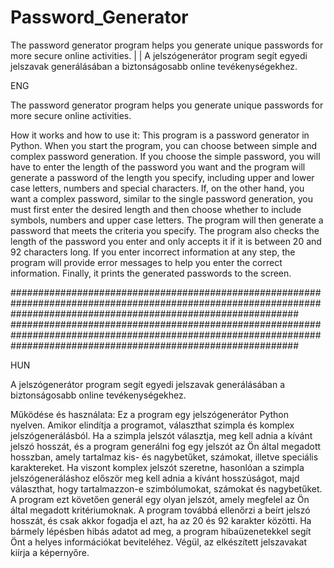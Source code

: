 # Password_Generator
The password generator program helps you generate unique passwords for more secure online activities. | | A jelszógenerátor program segít egyedi jelszavak generálásában a biztonságosabb online tevékenységekhez.


ENG

The password generator program helps you generate unique passwords for more secure online activities.

How it works and how to use it:
This program is a password generator in Python. When you start the program, you can choose between simple and complex password generation. If you choose the simple password, you will have to enter the length of the password you want and the program will generate a password of the length you specify, including upper and lower case letters, numbers and special characters.
If, on the other hand, you want a complex password, similar to the single password generation, you must first enter the desired length and then choose whether to include symbols, numbers and upper case letters. The program will then generate a password that meets the criteria you specify.
The program also checks the length of the password you enter and only accepts it if it is between 20 and 92 characters long. If you enter incorrect information at any step, the program will provide error messages to help you enter the correct information. Finally, it prints the generated passwords to the screen.

####################################################################################################################################################################
####################################################################################################################################################################

HUN

A jelszógenerátor program segít egyedi jelszavak generálásában a biztonságosabb online tevékenységekhez.

Működése és használata:
Ez a program egy jelszógenerátor Python nyelven. Amikor elindítja a programot, választhat szimpla és komplex jelszógenerálásból. Ha a szimpla jelszót választja, meg kell adnia a kívánt jelszó hosszát, és a program generálni fog egy jelszót az Ön által megadott hosszban, amely tartalmaz kis- és nagybetűket, számokat, illetve speciális karaktereket.
Ha viszont komplex jelszót szeretne, hasonlóan a szimpla jelszógeneráláshoz először meg kell adnia a kívánt hosszúságot, majd választhat, hogy tartalmazzon-e szimbólumokat, számokat és nagybetűket. A program ezt követően generál egy olyan jelszót, amely megfelel az Ön által megadott kritériumoknak.
A program továbbá ellenőrzi a beírt jelszó hosszát, és csak akkor fogadja el azt, ha az 20 és 92 karakter közötti. Ha bármely lépésben hibás adatot ad meg, a program hibaüzenetekkel segít Önt a helyes információkat beviteléhez. Végül, az elkészített jelszavakat kiírja a képernyőre.




